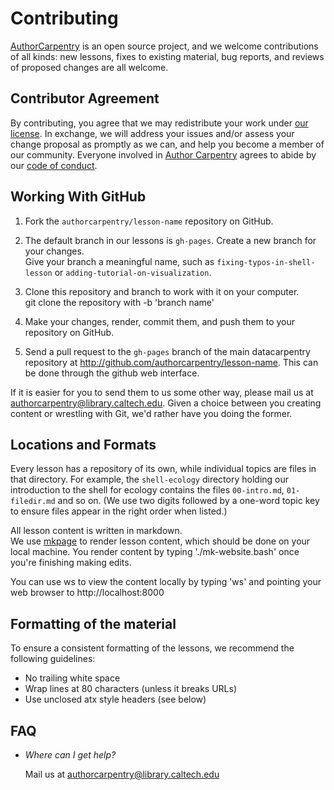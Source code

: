 
# Contributing

[AuthorCarpentry](http://authorcarpentry.github.io) is an open source project,
and we welcome contributions of all kinds:
new lessons,
fixes to existing material,
bug reports,
and reviews of proposed changes are all welcome.

## Contributor Agreement

By contributing,
you agree that we may redistribute your work under 
[our license](http://authorcarpentry.github.io/license).
In exchange,
we will address your issues and/or assess your change proposal as promptly as
we can,
and help you become a member of our community.
Everyone involved in [Author Carpentry](http://authorcarpentry.github.io)
agrees to abide by our [code of
conduct](http://authorcarpentry.github.io/about/code-of-conduct).

## Working With GitHub

1.  Fork the `authorcarpentry/lesson-name` repository on GitHub.  

2.  The default branch in our lessons is `gh-pages`. Create a 
    new branch for your changes.  
    Give your branch a meaningful name,
    such as `fixing-typos-in-shell-lesson`
    or `adding-tutorial-on-visualization`.

3.  Clone this repository and branch to work with it on your computer.  
    git clone the repository with -b 'branch name'

4.  Make your changes, render, commit them, and push them to your repository on GitHub.

5.  Send a pull request to the `gh-pages` branch of the main datacarpentry
    repository at http://github.com/authorcarpentry/lesson-name. This can
    be done through the github web interface. 

If it is easier for you to send them to us some other way,
please mail us at
[authorcarpentry@library.caltech.edu](mailto:authorcarpentry@library.caltech.edu).
Given a choice between you creating content or wrestling with Git,
we'd rather have you doing the former.

## Locations and Formats

Every lesson has a repository of its own, while individual topics are files
in that directory.  For example, the `shell-ecology` directory holding our
introduction to the shell for ecology contains the files `00-intro.md`, 
`01-filedir.md` and so on.  (We use two digits followed by a one-word topic 
key to ensure files
appear in the right order when listed.)

All lesson content is written in markdown.  
We use [mkpage](https://github.com/caltechlibrary/mkpage) to render lesson
content, which should be done on your local machine.  You render content by 
typing './mk-website.bash' once you're finishing making edits.

You can use ws to view the content locally by typing 'ws' and pointing your
web browser to http://localhost:8000


## Formatting of the material

To ensure a consistent formatting of the lessons, we recommend the following
guidelines:
* No trailing white space
* Wrap lines at 80 characters (unless it breaks URLs)
* Use unclosed atx style headers (see below)

## FAQ

*   *Where can I get help?*

    Mail us at
[authorcarpentry@library.caltech.edu](mailto:authorcarpentry@library.caltech.edu)
